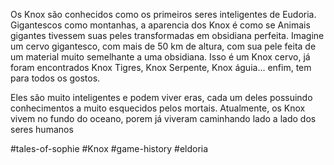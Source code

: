 
Os Knox são conhecidos como os primeiros seres inteligentes de Eudoria. Gigantescos como montanhas, a aparencia dos Knox é como se Animais gigantes tivessem suas peles transformadas em obsidiana perfeita. Imagine um cervo gigantesco, com mais de 50 km de altura, com sua pele feita de um material muito semelhante a uma obsidiana. Isso é um Knox cervo, já foram encontrados Knox Tigres, Knox Serpente, Knox águia... enfim, tem para todos os gostos. 

Eles são muito inteligentes e podem viver eras, cada um deles possuindo conhecimentos a muito esquecidos pelos mortais. Atualmente, os Knox vivem no fundo do oceano, porem já viveram caminhando lado a lado dos seres humanos

#tales-of-sophie #Knox #game-history #eldoria
